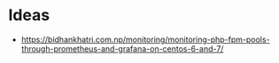 # Ideas
* https://bidhankhatri.com.np/monitoring/monitoring-php-fpm-pools-through-prometheus-and-grafana-on-centos-6-and-7/
